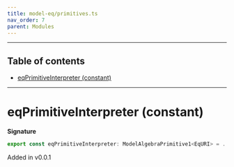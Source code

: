 ```yaml
---
title: model-eq/primitives.ts
nav_order: 7
parent: Modules
---
```


---

<h2 class="text-delta">Table of contents</h2>

- [eqPrimitiveInterpreter (constant)](#eqprimitiveinterpreter-constant)

---

# eqPrimitiveInterpreter (constant)

**Signature**

```ts
export const eqPrimitiveInterpreter: ModelAlgebraPrimitive1<EqURI> = ...
```

Added in v0.0.1
